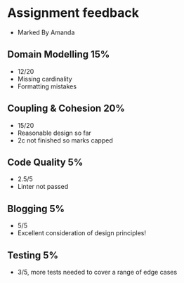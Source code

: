 # Assignment feedback

- Marked By Amanda

## Domain Modelling 15%
- 12/20
- Missing cardinality
- Formatting mistakes

## Coupling & Cohesion 20%
- 15/20
- Reasonable design so far
- 2c not finished so marks capped

## Code Quality 5%
- 2.5/5
- Linter not passed

## Blogging 5%
- 5/5
- Excellent consideration of design principles!

## Testing 5%
- 3/5, more tests needed to cover a range of edge cases
